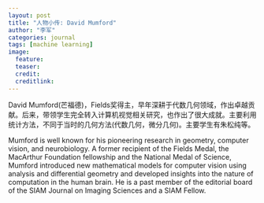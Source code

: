 ```yaml
---
layout: post
title: "人物小传: David Mumford"
author: "李军"
categories: journal
tags: [machine learning]
image:
  feature: 
  teaser: 
  credit:
  creditlink:
---
```


David Mumford(芒福德)，Fields奖得主，早年深耕于代数几何领域，作出卓越贡献。后来，带领学生完全转入计算机视觉相关研究，也作出了很大成就。主要利用统计方法，不同于当时的几何方法(代数几何，微分几何)。主要学生有朱松纯等。

Mumford is well known for his pioneering research in geometry, computer vision, and neurobiology. A former recipient of the Fields Medal, the MacArthur Foundation fellowship and the National Medal of Science, Mumford introduced new mathematical models for computer vision using analysis and differential geometry and developed insights into the nature of computation in the human brain. He is a past member of the editorial board of the SIAM Journal on Imaging Sciences and a SIAM Fellow.